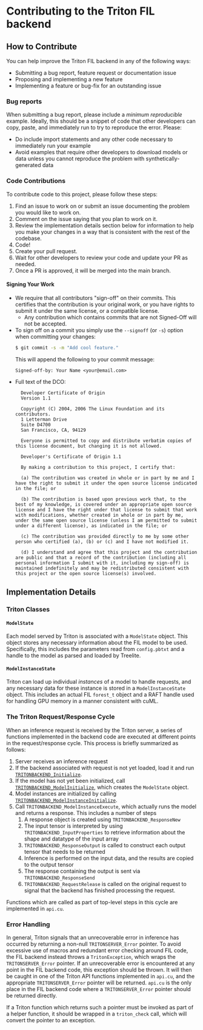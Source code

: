 # Contributing to the Triton FIL backend

## How to Contribute
You can help improve the Triton FIL backend in any of the following ways:
- Submitting a bug report, feature request or documentation issue
- Proposing and implementing a new feature
- Implementing a feature or bug-fix for an outstanding issue

### Bug reports
When submitting a bug report, please include a *minimum* *reproducible*
example. Ideally, this should be a snippet of code that other developers can
copy, paste, and immediately run to try to reproduce the error. Please:
- Do include import statements and any other code necessary to immediately run
  your example
- Avoid examples that require other developers to download models or data
  unless you cannot reproduce the problem with synthetically-generated data

### Code Contributions
To contribute code to this project, please follow these steps:
1. Find an issue to work on or submit an issue documenting the problem you
   would like to work on.
2. Comment on the issue saying that you plan to work on it.
3. Review the implementation details section below for information to help you
   make your changes in a way that is consistent with the rest of the codebase.
4. Code!
5. Create your pull request.
6. Wait for other developers to review your code and update your PR as needed.
7. Once a PR is approved, it will be merged into the main branch.

#### Signing Your Work
* We require that all contributors "sign-off" on their commits. This certifies that the contribution is your original work, or you have rights to submit it under the same license, or a compatible license.
  * Any contribution which contains commits that are not Signed-Off will not be accepted.
* To sign off on a commit you simply use the `--signoff` (or `-s`) option when committing your changes:
  ```bash
  $ git commit -s -m "Add cool feature."
  ```
  This will append the following to your commit message:
  ```
  Signed-off-by: Your Name <your@email.com>
  ```
* Full text of the DCO:
  ```
    Developer Certificate of Origin
    Version 1.1
    
    Copyright (C) 2004, 2006 The Linux Foundation and its contributors.
    1 Letterman Drive
    Suite D4700
    San Francisco, CA, 94129
    
    Everyone is permitted to copy and distribute verbatim copies of this license document, but changing it is not allowed.
  ```
  ```
    Developer's Certificate of Origin 1.1
    
    By making a contribution to this project, I certify that:
    
    (a) The contribution was created in whole or in part by me and I have the right to submit it under the open source license indicated in the file; or
    
    (b) The contribution is based upon previous work that, to the best of my knowledge, is covered under an appropriate open source license and I have the right under that license to submit that work with modifications, whether created in whole or in part by me, under the same open source license (unless I am permitted to submit under a different license), as indicated in the file; or
    
    (c) The contribution was provided directly to me by some other person who certified (a), (b) or (c) and I have not modified it.
    
    (d) I understand and agree that this project and the contribution are public and that a record of the contribution (including all personal information I submit with it, including my sign-off) is maintained indefinitely and may be redistributed consistent with this project or the open source license(s) involved.
  ```

## Implementation Details

### Triton Classes
#### `ModelState`
Each model served by Triton is associated with a `ModelState` object. This
object stores any necessary information about the FIL model to be used.
Specifically, this includes the parameters read from `config.pbtxt` and a
handle to the model as parsed and loaded by Treelite.

#### `ModelInstanceState`
Triton can load up individual *instances* of a model to handle requests, and
any necessary data for these instance is stored in a `ModelInstanceState`
object. This includes an actual FIL `forest_t` object and a RAFT handle used
for handling GPU memory in a manner consistent with cuML.

### The Triton Request/Response Cycle
When an inference request is received by the Triton server, a series of
functions implemented in the backend code are executed at different points in
the request/response cycle. This process is briefly summarized as follows:
1. Server receives an inference request
2. If the backend associated with request is not yet loaded, load it and run
   [`TRITONBACKEND_Initialize`](https://github.com/wphicks/triton_fil_backend/blob/1205c57263e796512210b24bb0c04e3491564c74/src/api.cu#L55).
3. If the model has not yet been initialized, call
   [`TRITONBACKEND_ModelInitialize`](https://github.com/wphicks/triton_fil_backend/blob/1205c57263e796512210b24bb0c04e3491564c74/src/api.cu#L79),
   which creates the `ModelState` object.
4. Model instances are initialized by calling
   [`TRITONBACKEND_ModelInstanceInitialize`](https://github.com/wphicks/triton_fil_backend/blob/1205c57263e796512210b24bb0c04e3491564c74/src/api.cu#L122).
5. Call `TRITONBACKEND_ModelInstanceExecute`, which actually runs the model and
   returns a response. This includes a number of steps
   1. A response object is created using `TRITONBACKEND_ResponseNew`
   2. The input tensor is interpreted by using `TRITONBACKEND_InputProperties`
      to retrieve information about the shape and datatype of the input array
   3. `TRITONBACKEND_ResponseOutput` is called to construct each output tensor
      that needs to be returned
   4. Inference is performed on the input data, and the results are copied to
      the output tensor
   5. The response containing the output is sent via
      `TRITONBACKEND_ResponseSend`
   6. `TRITONBACKEND_RequestRelease` is called on the original request to
      signal that the backend has finished processing the request.

Functions which are called as part of top-level steps in this cycle are
implemented in `api.cu`.

### Error Handling
In general, Triton signals that an unrecoverable error in inference has
occurred by returning a non-null `TRITONSERVER_Error` pointer. To avoid
excessive use of macros and redundant error checking around FIL code, the FIL
backend instead throws a `TritonException`, which wraps the
`TRITONSERVER_Error` pointer. If an unrecoverable error is encountered at any
point in the FIL backend code, this exception should be thrown. It will then be
caught in one of the Triton API functions implemented in `api.cu`, and the
appropriate `TRITONSERVER_Error` pointer will be returned. `api.cu` is the only
place in the FIL backend code where a `TRITONSERVER_Error` pointer should be
returned directly.

If a Triton function which returns such a pointer must be invoked as part of a
helper function, it should be wrapped in a `triton_check` call, which will
convert the pointer to an exception.
